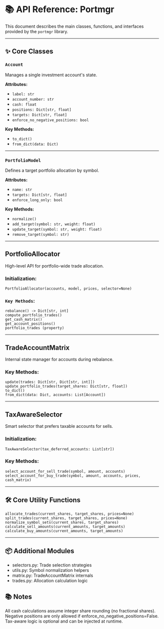 # 📚 API Reference: Portmgr

This document describes the main classes, functions, and interfaces provided by the `portmgr` library.

---

## ✨ Core Classes

### `Account`
Manages a single investment account's state.

**Attributes:**
- `label: str`
- `account_number: str`
- `cash: float`
- `positions: Dict[str, float]`
- `targets: Dict[str, float]`
- `enforce_no_negative_positions: bool`

**Key Methods:**
- `to_dict()`
- `from_dict(data: Dict)`

---

### `PortfolioModel`
Defines a target portfolio allocation by symbol.

**Attributes:**
- `name: str`
- `targets: Dict[str, float]`
- `enforce_long_only: bool`

**Key Methods:**
- `normalize()`
- `add_target(symbol: str, weight: float)`
- `update_target(symbol: str, weight: float)`
- `remove_target(symbol: str)`

---

## PortfolioAllocator
High-level API for portfolio-wide trade allocation.

### Initialization:
```
PortfolioAllocator(accounts, model, prices, selector=None)
```

### `Key Methods`:

```
rebalance() -> Dict[str, int]
compute_portfolio_trades()
get_cash_matrix()
get_account_positions()
portfolio_trades (property)
```

---

## TradeAccountMatrix
Internal state manager for accounts during rebalance.

### Key Methods:

```
update(trades: Dict[str, Dict[str, int]])
update_portfolio_trades(target_shares: Dict[str, float])
to_dict()
from_dict(data: Dict, accounts: List[Account])
```

---

## TaxAwareSelector
Smart selector that prefers taxable accounts for sells.

### Initialization:

`TaxAwareSelector(tax_deferred_accounts: List[str])`

### Key Methods:

```
select_account_for_sell_trade(symbol, amount, accounts)
select_account_for_buy_trade(symbol, amount, accounts, prices, cash_matrix)
```

---

## 🛠 Core Utility Functions

```
allocate_trades(current_shares, target_shares, prices=None)
split_trades(current_shares, target_shares, prices=None)
normalize_symbol_sets(current_shares, target_shares)
calculate_sell_amounts(current_amounts, target_amounts)
calculate_buy_amounts(current_amounts, target_amounts)
```

---

## 📦 Additional Modules

- selectors.py: Trade selection strategies
- utils.py: Symbol normalization helpers
- matrix.py: TradeAccountMatrix internals
- trades.py: Allocation calculation logic

## 📚 Notes

All cash calculations assume integer share rounding (no fractional shares).
Negative positions are only allowed if enforce_no_negative_positions=False.
Tax-aware logic is optional and can be injected at runtime.
